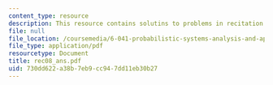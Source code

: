 ```yaml
---
content_type: resource
description: This resource contains solutins to problems in recitation eight.
file: null
file_location: /coursemedia/6-041-probabilistic-systems-analysis-and-applied-probability-spring-2006/730dd622a38b7eb9cc947dd11eb30b27_rec08_ans.pdf
file_type: application/pdf
resourcetype: Document
title: rec08_ans.pdf
uid: 730dd622-a38b-7eb9-cc94-7dd11eb30b27
---
```

